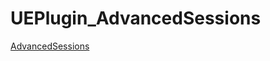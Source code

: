 # UEPlugin_AdvancedSessions
[AdvancedSessions](https://vreue4.com/generated-node-documentation?section=advanced-steam-sessions-plugin)
